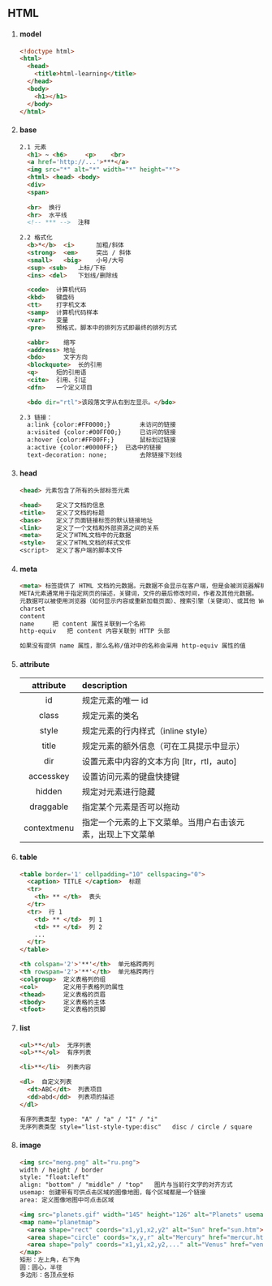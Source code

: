 ## HTML

1. #### model

   ```html
   <!doctype html>
   <html>
     <head>
       <title>html-learning</title>
     </head>
     <body>
       <h1></h1>
     </body>
   </html>
   ```

   

2. #### base

   ```html
   2.1 元素
     <h1> ~ <h6>     <p>    <br>
     <a href='http://...'>***</a>  
     <img src="*" alt="*" width="*" height="*">
     <html> <head> <body>
     <div>
     <span>
         
     <br>  换行
     <hr>  水平线
     <!-- *** -->  注释
         
   2.2 格式化
     <b>*</b>  <i>      加粗/斜体
     <strong>  <em>     突出 / 斜体
     <small>   <big>    小号/大号
     <sup> <sub>   上标/下标
     <ins> <del>   下划线/删除线
   
     <code>  计算机代码
     <kbd>   键盘码
     <tt>    打字机文本
     <samp>  计算机代码样本
     <var>   变量
     <pre>   预格式，脚本中的排列方式即最终的排列方式
   
     <abbr>    缩写
     <address> 地址
     <bdo>     文字方向
     <blockquote>  长的引用
     <q>     短的引用语
     <cite>  引用、引证
     <dfn>   一个定义项目
   
     <bdo dir="rtl">该段落文字从右到左显示。</bdo>
    
   2.3 链接：
     a:link {color:#FF0000;} 		未访问的链接 
     a:visited {color:#00FF00;} 	已访问的链接
     a:hover {color:#FF00FF;} 		鼠标划过链接
     a:active {color:#0000FF;} 	已选中的链接
     text-decoration: none;  		去除链接下划线
   ```
   
   
   
3. #### head

   ```html
   <head> 元素包含了所有的头部标签元素
   
   <head>    定义了文档的信息
   <title>   定义了文档的标题
   <base>    定义了页面链接标签的默认链接地址
   <link>    定义了一个文档和外部资源之间的关系
   <meta>    定义了HTML文档中的元数据
   <style>   定义了HTML文档的样式文件
   <script>  定义了客户端的脚本文件
   ```



4. #### meta

   ```html
   <meta> 标签提供了 HTML 文档的元数据。元数据不会显示在客户端，但是会被浏览器解析。
   META元素通常用于指定网页的描述，关键词，文件的最后修改时间，作者及其他元数据。
   元数据可以被使用浏览器（如何显示内容或重新加载页面）、搜索引擎（关键词）、或其他 Web 服务调用。
   charset
   content
   name	    把 content 属性关联到一个名称
   http-equiv	把 content 内容关联到 HTTP 头部
   
   如果没有提供 name 属性，那么名称/值对中的名称会采用 http-equiv 属性的值
   ```



5. #### attribute

   |  attribute  | description                                                |
   | :---------: | :--------------------------------------------------------- |
   |     id      | 规定元素的唯一 id                                          |
   |    class    | 规定元素的类名                                             |
   |    style    | 规定元素的行内样式（inline style）                         |
   |    title    | 规定元素的额外信息（可在工具提示中显示）                   |
   |     dir     | 设置元素中内容的文本方向  [ltr，rtl，auto]                 |
   |  accesskey  | 设置访问元素的键盘快捷键                                   |
   |   hidden    | 规定对元素进行隐藏                                         |
   |  draggable  | 指定某个元素是否可以拖动                                   |
   | contextmenu | 指定一个元素的上下文菜单。当用户右击该元素，出现上下文菜单 |

   
   
6. #### table

   ```html
   <table border='1' cellpadding="10" cellspacing="0"> 
     <caption> TITLE </caption>  标题
     <tr>
       <th> ** </th>  表头
     </tr>
     <tr>  行 1
       <td> ** </td>  列 1
       <td> ** </td>  列 2
       ...
     </tr>
   </table>
   
   <th colspan='2'>'**'</th>  单元格跨两列
   <th rowspan='2'>'**'</th>  单元格跨两行
   <colgroup>  定义表格列的组
   <col>       定义用于表格列的属性
   <thead>     定义表格的页眉
   <tbody>     定义表格的主体
   <tfoot>     定义表格的页脚
   ```

   

7. #### list

   ```html
   <ul>**</ul>  无序列表
   <ol>**</ol>  有序列表
   
   <li>**</li>  列表内容
   
   <dl>  自定义列表
     <dt>ABC</dt>  列表项目
     <dd>abd</dd>  列表项的描述
   </dl>  
   
   有序列表类型 type: "A" / "a" / "I" / "i"
   无序列表类型 style="list-style-type:disc"   disc / circle / square
   ```

8. #### image

   ```html
   <img src="meng.png" alt="ru.png">
   width / height / border
   style: "float:left"
   align: "bottom" / "middle" / "top"	图片与当前行文字的对齐方式
   usemap: 创建带有可供点击区域的图像地图，每个区域都是一个链接
   area: 定义图像地图中可点击区域
   
   <img src="planets.gif" width="145" height="126" alt="Planets" usemap="#planetmap">
   <map name="planetmap">
     <area shape="rect" coords="x1,y1,x2,y2" alt="Sun" href="sun.htm">
     <area shape="circle" coords="x,y,r" alt="Mercury" href="mercur.htm">
     <area shape="poly" coords="x1,y1,x2,y2,..." alt="Venus" href="venus.htm"> 
   </map>
   矩形：左上角，右下角
   圆：圆心，半径
   多边形：各顶点坐标
   ```

   



